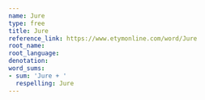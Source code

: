 ```yaml
---
name: Jure
type: free
title: Jure
reference_link: https://www.etymonline.com/word/Jure
root_name: 
root_language: 
denotation: 
word_sums:
- sum: 'Jure + '
  respelling: Jure
---
```


